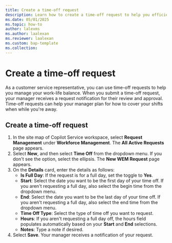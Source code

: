```yaml
---
title: Create a time-off request
description: Learn how to create a time-off request to help you efficiently manage your work schedule.
ms.date: 05/01/2025
ms.topic: how-to
author: lalexms
ms.author: laalexan
ms.reviewer: laalexan
ms.custom: bap-template
ms.collection:
---
```


# Create a time-off request

As a customer service representative, you can use time-off requests to help you manage your work-life balance. When you submit a time-off request, your manager receives a request notification for their review and approval. Time-off requests can help your manager plan for how to cover your shifts when while you're away.

## Create a time-off request

1. In the site map of Copilot Service workspace, select **Request Management** under **Workforce Management**. The **All Active Requests** page appears.
1. Select **New**, and then select **Time Off** from the dropdown menu. If you don't see the option, select the ellipsis. The **New WEM Request** page appears.
1. On the **Details** card, enter the details as follows:
      - **Is Full Day**: If the request is for a full day, set the toggle to **Yes**.
      - **Start**: Select the date you want to be the first day of your time off. If you aren't requesting a full day, also select the begin time from the dropdown menu.
      - **End**: Select the date you want to be the last day of your time off. If you aren't requesting a full day, also select the end time from the dropdown menu.
      - **Time Off Type**: Select the type of time off you want to request.
      - **Hours**: If you aren't requesting a full day off, the hours field populates automatically based on your **Start** and **End** selections.
      - **Notes**: Type a note if desired.
1. Select **Save**. Your manager receives a notification of your request.
